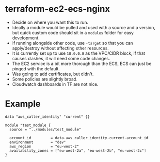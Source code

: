 # terraform-ec2-ecs-nginx

- Decide on where you want this to run.
- Ideally a module would be pulled and used with a source and a version, but quick custom code should sit in a `modules` folder for easy development.
- If running alongside other code, use `-target` so that you can apply/destroy without affecting other resources.
- It is currently set up to use `10.0.0.0` as the VPC/CIDR block, if that causes clashes, it will need some code changes.
- The EC2 service is a bit more thorough than the ECS, ECS can just be pinged with the default.
- Was going to add certificates, but didn't.
- Some policies are slightly broad.
- Cloudwatch dashboards in TF are not nice.


# Example
```
data "aws_caller_identity" "current" {}

module "test_module {
  source = "../modules/test_module"

  account_id         = data.aws_caller_identity.current.account_id
  environment        = "dev"
  aws_region         = "eu-west-2"
  availability_zones = ["eu-west-2a", "eu-west-2b", "eu-west-2c"]
}
```
